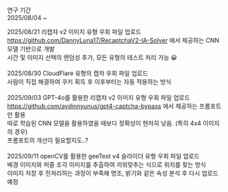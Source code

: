 연구 기간<br>
2025/08/04 ~

2025/08/21 리캡챠 v2 이미지 유형 우회 파일 업로드<br>
https://github.com/DannyLuna17/RecaptchaV2-IA-Solver 에서 제공하는 CNN 모델 기반으로 개발<br>
시간 및 이미지 선택의 랜덤성 추가, 모든 유형의 테스트 처리 가능 😀
<br><br>
2025/08/30 CloudFlare 유형의 캡챠 우회 파일 업로드<br>
사람이 직접 해결하여 쿠키 획득 후 이후부터는 자동 적용하는 방식
<br><br>
2025/09/03 GPT-4o를 활용한 리캡챠 v2 이미지 유형 우회 파일 업로드<br>
https://github.com/aydinnyunus/gpt4-captcha-bypass 에서 제공하는 프롬포트만 활용<br>
따로 학습된 CNN 모델을 활용하였을 때보다 정확성이 현저히 낮음. (특히 4x4 이미지의 경우)<br>
프롬포트의 개선이 필요할지도..?
<br><br>
2025/09/11 openCV를 활용한 geeTest v4 슬라이더 유형 우회 파일 업로드<br>
배경 이미지와 퍼즐 조각 이미지를 추출하여 끼워맞추는 식으로 위치를 찾는 방식<br>
이미지 저장 후 전처리하는 과정이 부족해 명조, 밝기와 같은 속성 분석 후 다시 업로드 예정<br>
